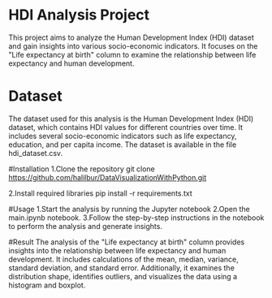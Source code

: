 # HDI Analysis Project
This project aims to analyze the Human Development Index (HDI) dataset and gain insights into various socio-economic indicators. 
It focuses on the "Life expectancy at birth" column to examine the relationship between life expectancy and human development.

# Dataset
The dataset used for this analysis is the Human Development Index (HDI) dataset, which contains HDI values for different countries over time. 
It includes several socio-economic indicators such as life expectancy, education, and per capita income. The dataset is available in the file hdi_dataset.csv.

#Installation
1.Clone the repository
git clone https://github.com/halilbur/DataVisualizationWithPython.git

2.Install required libraries
pip install -r requirements.txt

#Usage
1.Start the analysis by running the Jupyter notebook
2.Open the main.ipynb notebook.
3.Follow the step-by-step instructions in the notebook to perform the analysis and generate insights.

#Result
The analysis of the "Life expectancy at birth" column provides insights into the relationship between life expectancy and human development. 
It includes calculations of the mean, median, variance, standard deviation, and standard error. Additionally, it examines the distribution shape, identifies outliers, 
and visualizes the data using a histogram and boxplot.
